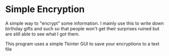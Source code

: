 # Simple Encryption

A simple way to "encrypt" some information. I mainly use this to write down birthday gifts and such so that people won't get their surprises ruined but are still able to see what I got them.

This program uses a simple Tkinter GUI to save your encryptions to a text file
